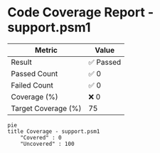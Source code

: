 # Code Coverage Report - support.psm1
| Metric          | Value       |
|-----------------|-------------|
| Result          | ✅ Passed |
| Passed Count    | ✅ 0 |
| Failed Count    | ✅ 0 |
| Coverage (%)    | ❌ 0 |
| Target Coverage (%) | 75 |

```mermaid
pie
title Coverage - support.psm1
    "Covered" : 0
    "Uncovered" : 100
